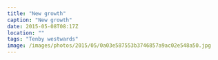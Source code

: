 ```yaml
---
title: "New growth"
caption: "New growth"
date: 2015-05-08T08:17Z
location: ""
tags: "Tenby westwards"
image: /images/photos/2015/05/0a03e587553b3746857a9ac02e548a50.jpg
---
```

